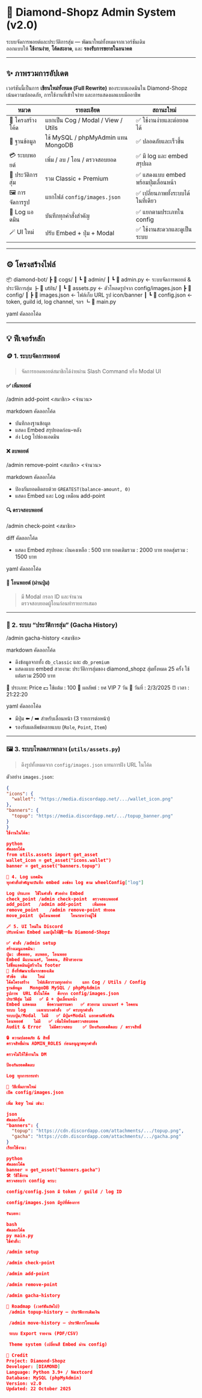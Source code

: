 # 🎯 Diamond-Shopz Admin System (v2.0)
ระบบจัดการพอยต์และประวัติการสุ่ม — พัฒนาใหม่ทั้งหมดจากเวอร์ชันเดิม  
ออกแบบให้ **ใช้งานง่าย**, **โค้ดสะอาด**, และ **รองรับการขยายในอนาคต**

---

## ✨ ภาพรวมการอัปเดต
เวอร์ชันนี้เป็นการ **เขียนใหม่ทั้งหมด (Full Rewrite)** ของระบบแอดมินใน Diamond-Shopz  
เน้นความปลอดภัย, การใช้งานที่เข้าใจง่าย และการแสดงผลแบบมืออาชีพ

| หมวด | รายละเอียด | สถานะใหม่ |
|-------|-------------|------------|
| 🧱 โครงสร้างโค้ด | แยกเป็น Cog / Modal / View / Utils | ✅ ใช้งานง่ายและต่อยอดได้ |
| 💾 ฐานข้อมูล | ใช้ MySQL / phpMyAdmin แทน MongoDB | ✅ ปลอดภัยและเร็วขึ้น |
| 💳 ระบบพอยต์ | เพิ่ม / ลบ / โอน / ตรวจสอบยอด | ✅ มี log และ embed สรุปผล |
| 🎰 ประวัติการสุ่ม | รวม Classic + Premium | ✅ แสดงแบบ embed พร้อมปุ่มเลื่อนหน้า |
| 🖼️ การจัดการรูป | แยกไฟล์ `config/images.json` | ✅ เปลี่ยนภาพทั้งระบบได้ในที่เดียว |
| 🧾 Log แอดมิน | บันทึกทุกคำสั่งสำคัญ | ✅ แยกตามประเภทใน config |
| 🪄 UI ใหม่ | ปรับ Embed + ปุ่ม + Modal | ✅ ใช้งานสะดวกและดูเป็นระบบ |

---

## ⚙️ โครงสร้างไฟล์
📦 diamond-bot/
┣ 📂 cogs/
┃ ┗ 📂 admin/
┃ ┗ 📜 admin.py ← ระบบจัดการพอยต์ & ประวัติการสุ่ม
┣ 📂 utils/
┃ ┗ 📜 assets.py ← ตัวโหลดรูปจาก config/images.json
┣ 📂 config/
┃ ┣ 📜 images.json ← ไฟล์เก็บ URL รูป icon/banner
┃ ┗ 📜 config.json ← token, guild id, log channel, ฯลฯ
┗ 📜 main.py

yaml
คัดลอกโค้ด

---

## 💡 ฟีเจอร์หลัก

### 🪙 1. ระบบจัดการพอยต์
> จัดการยอดพอยต์สมาชิกได้ง่ายผ่าน Slash Command หรือ Modal UI  

#### ✅ เพิ่มพอยต์
/admin add-point <สมาชิก> <จำนวน>

markdown
คัดลอกโค้ด
- บันทึกลงฐานข้อมูล
- แสดง Embed สรุปยอดก่อน–หลัง
- ส่ง Log ไปช่องแอดมิน

#### ❌ ลบพอยต์
/admin remove-point <สมาชิก> <จำนวน>

markdown
คัดลอกโค้ด
- ป้องกันยอดติดลบด้วย `GREATEST(balance-amount, 0)`
- แสดง Embed และ Log เหมือน add-point

#### 🔍 ตรวจสอบพอยต์
/admin check-point <สมาชิก>

diff
คัดลอกโค้ด
- แสดง Embed สรุปยอด:
เงินคงเหลือ : 500 บาท
ยอดเติมรวม : 2000 บาท
ยอดสุ่มรวม : 1500 บาท

yaml
คัดลอกโค้ด

#### 🔄 โอนพอยต์ (ผ่านปุ่ม)
> มี Modal กรอก ID และจำนวน  
ตรวจสอบยอดผู้โอนก่อนทำรายการเสมอ

---

### 🎰 2. ระบบ “ประวัติการสุ่ม” (Gacha History)
/admin gacha-history <สมาชิก>

markdown
คัดลอกโค้ด
- ดึงข้อมูลจากทั้ง `db_classic` และ `db_premium`
- แสดงแบบ embed สวยงาม:
ประวัติการสุ่มของ diamond_shopz
สุ่มทั้งหมด 25 ครั้ง ใช้แต้มรวม 2500 บาท

🎰 ประเภท: Price
💵 ใช้แต้ม : 100
🎁 ผลลัพธ์ : ยศ VIP 7 วัน
📅 วันที่ : 2/3/2025
⏰ เวลา : 21:22:20

yaml
คัดลอกโค้ด
- มีปุ่ม ⬅️ / ➡️ สำหรับเลื่อนหน้า (3 รายการต่อหน้า)
- รองรับผลลัพธ์หลายแบบ (`Role`, `Point`, `Item`)

---

### 🖼️ 3. ระบบโหลดภาพกลาง (`utils/assets.py`)
> ดึงรูปทั้งหมดจาก `config/images.json` แทนการฝัง URL ในโค้ด

ตัวอย่าง `images.json`:
```json
{
"icons": {
  "wallet": "https://media.discordapp.net/.../wallet_icon.png"
},
"banners": {
  "topup": "https://media.discordapp.net/.../topup_banner.png"
}
}
ใช้งานในโค้ด:

python
คัดลอกโค้ด
from utils.assets import get_asset
wallet_icon = get_asset("icons.wallet")
banner = get_asset("banners.topup")

🧾 4. Log แอดมิน
ทุกคำสั่งสำคัญจะบันทึก embed ลงช่อง log ตาม wheelConfig["log"]

Log ประเภท	ใช้ในคำสั่ง	ตัวอย่าง Embed
check_point	/admin check-point	ตรวจสอบพอยต์
add_point	/admin add-point	เพิ่มยอด
remove_point	/admin remove-point	หักยอด
move_point	ปุ่มโอนพอยต์	โอนระหว่างผู้ใช้

🪄 5. UI ใหม่ใน Discord
ปรับหน้าตา Embed และปุ่มให้統一ธีม Diamond-Shopz

✅ คำสั่ง /admin setup
สร้างเมนูแอดมิน:
ปุ่ม: เช็คพอย, ลบพอย, โอนพอย
Embed มีแบนเนอร์, ไอคอน, สีฟ้าสวยงาม
ใส่ชื่อแอดมินผู้สร้างใน footer
🧠 สิ่งที่พัฒนาเพิ่มจากของเดิม
หัวข้อ	เดิม	ใหม่
โค้ดโครงสร้าง	ไฟล์เดียวรวมทุกอย่าง	แยก Cog / Utils / Config
ฐานข้อมูล	MongoDB	MySQL / phpMyAdmin
รูปภาพ	URL ฝังในโค้ด	ดึงจาก config/images.json
ประวัติสุ่ม	ไม่มี	✅ มี + ปุ่มเลื่อนหน้า
Embed แสดงผล	ข้อความธรรมดา	✅ สวยงาม แบนเนอร์ + ไอคอน
ระบบ log	เฉพาะบางคำสั่ง	✅ ครบทุกคำสั่ง
ระบบปุ่ม/Modal	ไม่มี	✅ มีปุ่ม+Modal แยกตามฟังก์ชัน
โอนพอยต์	ไม่มี	✅ เพิ่มให้พร้อมตรวจสอบยอด
Audit & Error	ไม่มีตรวจสอบ	✅ ป้องกันยอดติดลบ / ตรวจสิทธิ์

🔒 ความปลอดภัย & สิทธิ์
ตรวจสิทธิ์ผ่าน ADMIN_ROLES ก่อนอนุญาตทุกคำสั่ง

ตรวจไม่ให้ใช้งานใน DM

ป้องกันยอดติดลบ

Log ทุกการกระทำ

🧩 วิธีเพิ่มภาพใหม่
เปิด config/images.json

เพิ่ม key ใหม่ เช่น:

json
คัดลอกโค้ด
"banners": {
  "topup": "https://cdn.discordapp.com/attachments/.../topup.png",
  "gacha": "https://cdn.discordapp.com/attachments/.../gacha.png"
}
เรียกใช้งาน:

python
คัดลอกโค้ด
banner = get_asset("banners.gacha")
🛠️ วิธีใช้งาน
ตรวจสอบว่า config ครบ:

config/config.json มี token / guild / log ID

config/images.json มีรูปที่ต้องการ

รันบอท:

bash
คัดลอกโค้ด
py main.py
ใช้คำสั่ง:

/admin setup

/admin check-point

/admin add-point

/admin remove-point

/admin gacha-history

📌 Roadmap (เวอร์ชันถัดไป)
 /admin topup-history – ประวัติการเติมเงิน

 /admin move-history – ประวัติการโอนแต้ม

 ระบบ Export รายงาน (PDF/CSV)

 Theme system (เปลี่ยนสี Embed ผ่าน config)

👑 Credit
Project: Diamond-Shopz
Developer: [DIAMOND]
Language: Python 3.9+ / Nextcord
Database: MySQL (phpMyAdmin)
Version: v2.0
Updated: 22 October 2025

